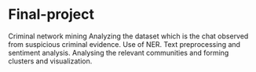 # Final-project
Criminal network mining
Analyzing the dataset which is the chat observed from suspicious criminal evidence.
Use of NER.
Text preprocessing and sentiment analysis.
Analysing the relevant communities and forming clusters and visualization.
